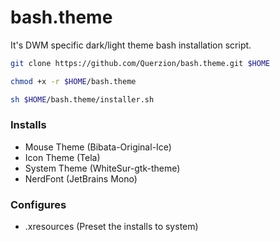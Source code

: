 # bash.theme
It's DWM specific dark/light theme bash installation script.
```bash
git clone https://github.com/Querzion/bash.theme.git $HOME
```
```bash
chmod +x -r $HOME/bash.theme
```
```bash
sh $HOME/bash.theme/installer.sh
```
### Installs
  -  Mouse Theme (Bibata-Original-Ice)
  -  Icon Theme (Tela)
  -  System Theme (WhiteSur-gtk-theme)
  -  NerdFont (JetBrains Mono)
### Configures
  -  .xresources (Preset the installs to system) 
